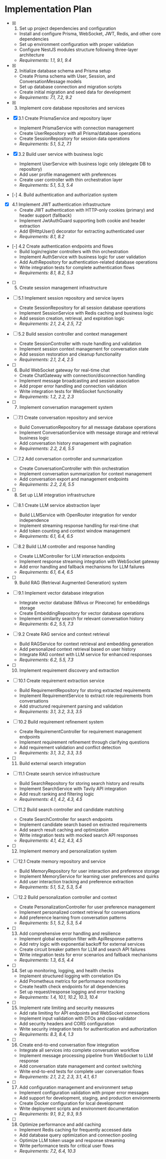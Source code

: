 # Implementation Plan

- [x] 1. Set up project dependencies and configuration
  - Install and configure Prisma, WebSocket, JWT, Redis, and other core dependencies
  - Set up environment configuration with proper validation
  - Configure NestJS modules structure following three-layer architecture
  - _Requirements: 1.1, 9.1, 9.4_

- [x] 2. Initialize database schema and Prisma setup
  - Create Prisma schema with User, Session, and ConversationMessage models
  - Set up database connection and migration scripts
  - Create initial migration and seed data for development
  - _Requirements: 7.1, 7.2, 9.2_

- [x] 3. Implement core database repositories and services
- [x] 3.1 Create PrismaService and repository layer
  - Implement PrismaService with connection management
  - Create UserRepository with all Prisma/database operations
  - Create SessionRepository for session data operations
  - _Requirements: 5.1, 5.2, 7.1_

- [x] 3.2 Build user service with business logic
  - Implement UserService with business logic only (delegate DB to repository)
  - Add user profile management with preferences
  - Create user controller with thin orchestration layer
  - _Requirements: 5.1, 5.3, 5.4_

- [-] 4. Build authentication and authorization system
- [x] 4.1 Implement JWT authentication infrastructure
  - Create JWT authentication with HTTP-only cookies (primary) and header support (fallback)
  - Implement JwtAuthGuard supporting both cookie and header extraction
  - Add @HttpUser() decorator for extracting authenticated user
  - _Requirements: 8.1, 8.2_

- [-] 4.2 Create authentication endpoints and flows
  - Build login/register controllers with thin orchestration
  - Implement AuthService with business logic for user validation
  - Add AuthRepository for authentication-related database operations
  - Write integration tests for complete authentication flows
  - _Requirements: 8.1, 8.2, 5.3_

- [ ] 5. Create session management infrastructure
- [ ] 5.1 Implement session repository and service layers
  - Create SessionRepository for all session database operations
  - Implement SessionService with Redis caching and business logic
  - Add session creation, retrieval, and expiration logic
  - _Requirements: 2.1, 2.4, 2.5, 7.2_

- [ ] 5.2 Build session controller and context management
  - Create SessionController with route handling and validation
  - Implement session context management for conversation state
  - Add session restoration and cleanup functionality
  - _Requirements: 2.1, 2.4, 2.5_

- [ ] 6. Build WebSocket gateway for real-time chat
  - Create ChatGateway with connection/disconnection handling
  - Implement message broadcasting and session association
  - Add proper error handling and connection validation
  - Write integration tests for WebSocket functionality
  - _Requirements: 1.2, 2.2, 2.3_

- [ ] 7. Implement conversation management system
- [ ] 7.1 Create conversation repository and service
  - Build ConversationRepository for all message database operations
  - Implement ConversationService with message storage and retrieval business logic
  - Add conversation history management with pagination
  - _Requirements: 2.2, 2.6, 5.5_

- [ ] 7.2 Add conversation controller and summarization
  - Create ConversationController with thin orchestration
  - Implement conversation summarization for context management
  - Add conversation export and management endpoints
  - _Requirements: 2.2, 2.6, 5.5_

- [ ] 8. Set up LLM integration infrastructure
- [ ] 8.1 Create LLM service abstraction layer
  - Build LLMService with OpenRouter integration for vendor independence
  - Implement streaming response handling for real-time chat
  - Add token counting and context window management
  - _Requirements: 6.1, 6.4, 6.5_

- [ ] 8.2 Build LLM controller and response handling
  - Create LLMController for LLM interaction endpoints
  - Implement response streaming integration with WebSocket gateway
  - Add error handling and fallback mechanisms for LLM failures
  - _Requirements: 6.1, 6.4, 6.5_

- [ ] 9. Build RAG (Retrieval Augmented Generation) system
- [ ] 9.1 Implement vector database integration
  - Integrate vector database (Milvus or Pinecone) for embeddings storage
  - Create EmbeddingRepository for vector database operations
  - Implement similarity search for relevant conversation history
  - _Requirements: 6.2, 5.5, 7.3_

- [ ] 9.2 Create RAG service and context retrieval
  - Build RAGService for context retrieval and embedding generation
  - Add personalized context retrieval based on user history
  - Integrate RAG context with LLM service for enhanced responses
  - _Requirements: 6.2, 5.5, 7.3_

- [ ] 10. Implement requirement discovery and extraction
- [ ] 10.1 Create requirement extraction service
  - Build RequirementRepository for storing extracted requirements
  - Implement RequirementService to extract role requirements from conversations
  - Add structured requirement parsing and validation
  - _Requirements: 3.1, 3.2, 3.3, 3.5_

- [ ] 10.2 Build requirement refinement system
  - Create RequirementController for requirement management endpoints
  - Implement requirement refinement through clarifying questions
  - Add requirement validation and conflict detection
  - _Requirements: 3.1, 3.2, 3.3, 3.5_

- [ ] 11. Build external search integration
- [ ] 11.1 Create search service infrastructure
  - Build SearchRepository for storing search history and results
  - Implement SearchService with Tavily API integration
  - Add result ranking and filtering logic
  - _Requirements: 4.1, 4.2, 4.3, 4.5_

- [ ] 11.2 Build search controller and candidate matching
  - Create SearchController for search endpoints
  - Implement candidate search based on extracted requirements
  - Add search result caching and optimization
  - Write integration tests with mocked search API responses
  - _Requirements: 4.1, 4.2, 4.3, 4.5_

- [ ] 12. Implement memory and personalization system
- [ ] 12.1 Create memory repository and service
  - Build MemoryRepository for user interaction and preference storage
  - Implement MemoryService for learning user preferences and quirks
  - Add user interaction tracking and preference extraction
  - _Requirements: 5.1, 5.2, 5.3, 5.4_

- [ ] 12.2 Build personalization controller and context
  - Create PersonalizationController for user preference management
  - Implement personalized context retrieval for conversations
  - Add preference learning from conversation patterns
  - _Requirements: 5.1, 5.2, 5.3, 5.4_

- [ ] 13. Add comprehensive error handling and resilience
  - Implement global exception filter with ApiResponse patterns
  - Add retry logic with exponential backoff for external services
  - Create circuit breaker pattern for LLM and search API failures
  - Write integration tests for error scenarios and fallback mechanisms
  - _Requirements: 1.3, 6.5, 4.4_

- [ ] 14. Set up monitoring, logging, and health checks
  - Implement structured logging with correlation IDs
  - Add Prometheus metrics for performance monitoring
  - Create health check endpoints for all dependencies
  - Set up request/response logging and error tracking
  - _Requirements: 1.4, 10.1, 10.2, 10.3, 10.4_

- [ ] 15. Implement rate limiting and security measures
  - Add rate limiting for API endpoints and WebSocket connections
  - Implement input validation with DTOs and class-validator
  - Add security headers and CORS configuration
  - Write security integration tests for authentication and authorization
  - _Requirements: 8.3, 8.4, 1.3_

- [ ] 16. Create end-to-end conversation flow integration
  - Integrate all services into complete conversation workflow
  - Implement message processing pipeline from WebSocket to LLM response
  - Add conversation state management and context switching
  - Write end-to-end tests for complete user conversation flows
  - _Requirements: 2.1, 2.2, 2.3, 3.1, 4.1, 6.1_

- [ ] 17. Add configuration management and environment setup
  - Implement configuration validation with proper error messages
  - Add support for development, staging, and production environments
  - Create Docker configuration for local development
  - Write deployment scripts and environment documentation
  - _Requirements: 9.1, 9.2, 9.3, 9.5_

- [ ] 18. Optimize performance and add caching
  - Implement Redis caching for frequently accessed data
  - Add database query optimization and connection pooling
  - Optimize LLM token usage and response streaming
  - Write performance tests for critical user flows
  - _Requirements: 7.2, 6.4, 10.3_